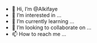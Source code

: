 - 👋 Hi, I’m @Alkifaye
- 👀 I’m interested in ...
- 🌱 I’m currently learning ...
- 💞️ I’m looking to collaborate on ...
- 📫 How to reach me ...

<!---
Alkifaye/Alkifaye is a ✨ special ✨ repository because its `README.md` (this file) appears on your GitHub profile.
You can click the Preview link to take a look at your changes.
--->
